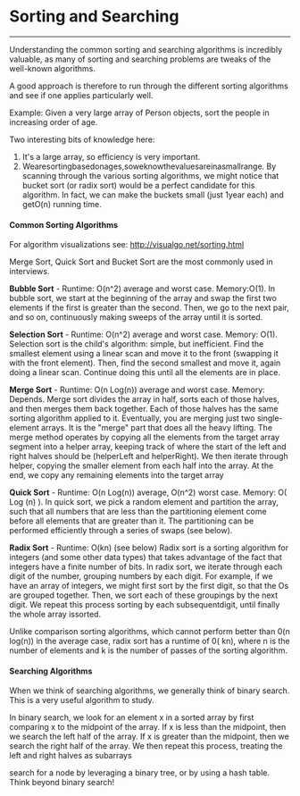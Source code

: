 # Sorting and Searching
---

Understanding the common sorting and searching algorithms is incredibly valuable, as many of sorting and searching problems are tweaks of the well-known algorithms.

A good approach is therefore to run through the different sorting algorithms and see if one applies particularly well.

Example:
Given a very large array of Person objects, sort the people in increasing order of age.

Two interesting bits of knowledge here:
1. It's a large array, so efficiency is very important.
2. Wearesortingbasedonages,soweknowthevaluesareinasmallrange.
By scanning through the various sorting algorithms, we might notice that bucket sort (or radix sort) would be a perfect candidate for this algorithm. In fact, we can make the buckets small (just 1year each) and getO(n) running time.


#### Common Sorting Algorithms
For algorithm visualizations see:
http://visualgo.net/sorting.html

Merge Sort, Quick Sort and Bucket Sort are the most commonly used in interviews.

**Bubble Sort** - Runtime: O(n^2) average and worst case. Memory:O(1).
In bubble sort, we start at the beginning of the array and swap the first two elements if the first is greater than the second. Then, we go to the next pair, and so on, continuously making sweeps of the array until it is sorted.

**Selection Sort** - Runtime: O(n^2) average and worst case. Memory: O(1).
Selection sort is the child's algorithm: simple, but inefficient. Find the smallest element using a linear scan and move it to the front (swapping it with the front element). Then, find the second smallest and move it, again doing a linear scan. Continue doing this until all the elements are in place.

**Merge Sort** - Runtime: O(n Log(n)) average and worst case. Memory: Depends.
Merge sort divides the array in half, sorts each of those halves, and then merges them back together. Each of those halves has the same sorting algorithm applied to it. Eventually, you are merging just two single-element arrays. It is the "merge" part that does all the heavy lifting.
The merge method operates by copying all the elements from the target array segment into a helper array, keeping track of where the start of the left and right halves should be (helperLeft and helperRight). We then iterate through helper, copying the smaller element from each half into the array. At the end, we copy any remaining elements into the target array

**Quick Sort** - Runtime: O(n Log(n)) average, O(n^2) worst case. Memory: O( Log (n) ).
In quick sort, we pick a random element and partition the array, such that all numbers that are less than the partitioning element come before all elements that are greater than it. The partitioning can be performed efficiently through a series of swaps (see below).

**Radix Sort** - Runtime: O(kn) (see below)
Radix sort is a sorting algorithm for integers (and some other data types) that takes advantage of the fact that integers have a finite number of bits. In radix sort, we iterate through each digit of the number, grouping numbers by each digit. For example, if we have an array of integers, we might first sort by the first digit, so that the Os are grouped together. Then, we sort each of these groupings by the next digit. We repeat this process sorting by each subsequentdigit, until finally the whole array issorted.

Unlike comparison sorting algorithms, which cannot perform better than 0(n log(n)) in the average case, radix sort has a runtime of 0( kn), where n is the number of elements and k is the number of passes of the sorting algorithm.


#### Searching Algorithms
When we think of searching algorithms, we generally think of binary search. This is a very useful algorithm to study.

In binary search, we look for an element x in a sorted array by first comparing x to the midpoint of the array. If x is less than the midpoint, then we search the left half of the array. If x is greater than the midpoint, then we search the right half of the array. We then repeat this process, treating the left and right halves as subarrays

search for a node by leveraging a binary tree, or by using a hash table. Think beyond binary search!



